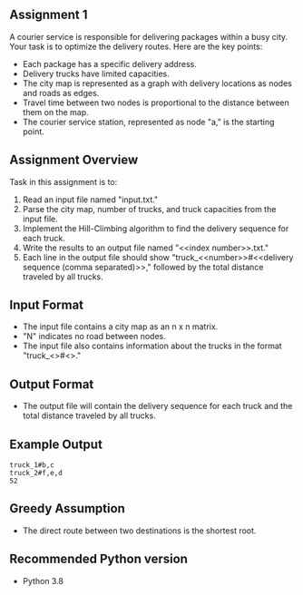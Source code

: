 ## Assignment 1

A courier service is responsible for delivering packages within a busy city. Your task is to optimize the delivery routes. Here are the key points:

- Each package has a specific delivery address.
- Delivery trucks have limited capacities.
- The city map is represented as a graph with delivery locations as nodes and roads as edges.
- Travel time between two nodes is proportional to the distance between them on the map.
- The courier service station, represented as node "a," is the starting point.

## Assignment Overview

Task in this assignment is to:

1. Read an input file named "input.txt."
2. Parse the city map, number of trucks, and truck capacities from the input file.
3. Implement the Hill-Climbing algorithm to find the delivery sequence for each truck.
4. Write the results to an output file named "\<\<index number\>\>.txt."
5. Each line in the output file should show "truck_\<\<number>>#<<delivery sequence (comma separated)\>\>," followed by the total distance traveled by all trucks.

## Input Format

- The input file contains a city map as an n x n matrix.
- "N" indicates no road between nodes.
- The input file also contains information about the trucks in the format "truck_<<number>>#<<capacity>>."

## Output Format

- The output file will contain the delivery sequence for each truck and the total distance traveled by all trucks.

## Example Output

```plaintext
truck_1#b,c
truck_2#f,e,d
52
```
## Greedy Assumption
*   The direct route between two destinations is the shortest root.
## Recommended Python version
*   Python 3.8